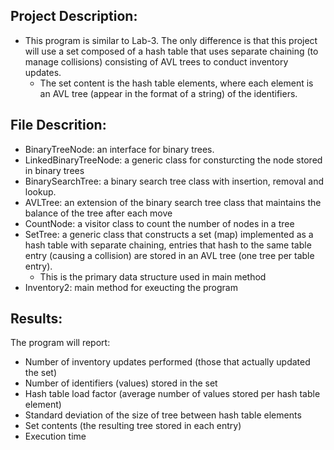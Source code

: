 ## Project Description:
- This program is similar to Lab-3. The only difference is that this project will use a set composed of a hash table that uses separate chaining (to manage collisions) consisting of AVL trees to conduct inventory updates.
  - The set content is the hash table elements, where each element is an AVL tree (appear in the format of a string) of the identifiers.

## File Descrition:
- BinaryTreeNode: an interface for binary trees.
- LinkedBinaryTreeNode: a generic class for consturcting the node stored in binary trees
- BinarySearchTree: a binary search tree class with insertion, removal and lookup.
- AVLTree: an extension of the binary search tree class that maintains the balance of the tree after each move
- CountNode: a visitor class to count the number of nodes in a tree
- SetTree: a generic class that constructs a set (map) implemented as a hash table with separate chaining, entries that hash to the same table entry (causing a collision) are stored in an AVL tree (one tree per table entry).
  - This is the primary data structure used in main method 
- Inventory2: main method for exeucting the program

## Results:
The program will report:
  - Number of inventory updates performed (those that actually updated the set)
  - Number of identifiers (values) stored in the set
  - Hash table load factor (average number of values stored per hash table element)
  - Standard deviation of the size of tree between hash table elements
  - Set contents (the resulting tree stored in each entry)
  - Execution time
